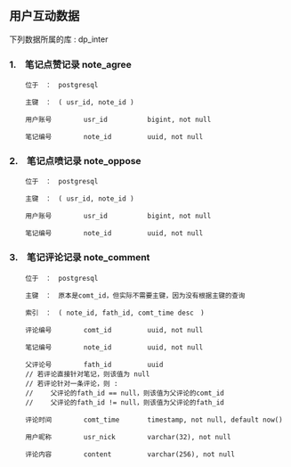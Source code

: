## 用户互动数据 ##


下列数据所属的库 : dp_inter


### 1.　笔记点赞记录 note_agree ###

        位于　：　postgresql
        
        主键　：　( usr_id, note_id )
        
        用户账号        usr_id          bigint, not null
        
        笔记编号        note_id         uuid, not null


### 2.　笔记点喷记录 note_oppose ###

        位于　：　postgresql
        
        主键　：　( usr_id, note_id )
        
        用户账号        usr_id          bigint, not null
        
        笔记编号        note_id         uuid, not null


### 3.　笔记评论记录 note_comment ###

        位于　：　postgresql
        
        主键　：　原本是comt_id，但实际不需要主键，因为没有根据主键的查询
        
        索引　：　( note_id, fath_id, comt_time desc　)
        
        评论编号        comt_id         uuid, not null
        
        笔记编号        note_id         uuid, not null
        
        父评论号        fath_id         uuid
        // 若评论直接针对笔记，则该值为 null
        // 若评论针对一条评论，则 :
        // 　　父评论的fath_id == null，则该值为父评论的comt_id
        // 　　父评论的fath_id != null，则该值为父评论的fath_id
        
        评论时间        comt_time       timestamp, not null, default now()
        
        用户昵称        usr_nick        varchar(32), not null
        
        评论内容        content         varchar(256), not null
